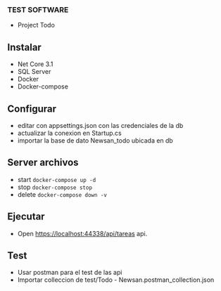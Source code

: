 ### TEST SOFTWARE
- Project Todo

## Instalar
- Net Core 3.1
- SQL Server
- Docker
- Docker-compose

## Configurar
- editar con appsettings.json con las credenciales de la db
- actualizar la conexion en Startup.cs
- importar la base de dato Newsan_todo ubicada en db 

## Server archivos
- start `docker-compose up -d`
- stop `docker-compose stop`
- delete `docker-compose down -v`

## Ejecutar
- Open [https://localhost:44338/api/tareas](https://localhost:44338/api/tareas) api.

## Test
- Usar postman para el test de las api
- Importar colleccion de test/Todo - Newsan.postman_collection.json